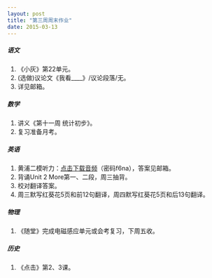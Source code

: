 ```yaml
---
layout: post
title: "第三周周末作业"
date: 2015-03-13
---
```


##### 语文
1. 《小灰》第22单元。
2. (选做)议论文《我看____》/议论段落/无。
3. 详见邮箱。 


##### 数学
1. 讲义《第十一周 统计初步》。
2. 复习准备月考。

##### 英语
1. 黄浦二模听力：[点击下载音频](http://pan.baidu.com/s/1ntn5WwT "黄浦二模")（密码f6na），答案见邮箱。
2. 背诵Unit 2 More第一、二段，周三抽背。
3. 校对翻译答案。
4. 周三默写红葵花5页和前12句翻译，周四默写红葵花5页和后13句翻译。

##### 物理
1. 《随堂》完成电磁感应单元或会考复习，下周五收。

##### 历史
1. 《点击》第2、3课。